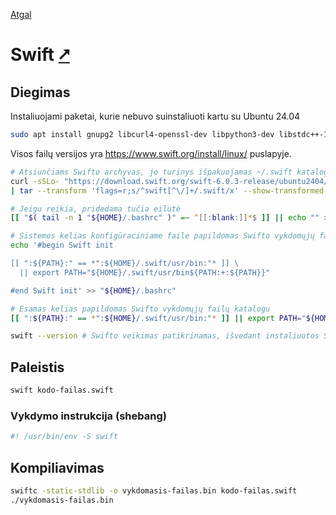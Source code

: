 [Atgal](./readme.md)

# Swift [&#x2B67;](https://www.swift.org/)

## Diegimas

Instaliuojami paketai, kurie nebuvo suinstaliuoti kartu su Ubuntu 24.04

```bash
sudo apt install gnupg2 libcurl4-openssl-dev libpython3-dev libstdc++-13-dev
```

Visos failų versijos yra <https://www.swift.org/install/linux/> puslapyje.

```bash
# Atsiunčiams Swifto archyvas, jo turinys išpakuojamas ~/.swift kataloge (pakeskite versijos numerį į jums tinkamą).
curl -sSLo- "https://download.swift.org/swift-6.0.3-release/ubuntu2404/swift-6.0.3-RELEASE/swift-6.0.3-RELEASE-ubuntu24.04.tar.gz" \
| tar --transform 'flags=r;s/^swift[^\/]+/.swift/x' --show-transformed-names -xzC "$HOME"

# Jeigu reikia, pridedama tučia eilutė
[[ "$( tail -n 1 "${HOME}/.bashrc" )" =~ ^[[:blank:]]*$ ]] || echo "" >> "${HOME}/.bashrc"

# Sistemos kelias konfigūraciniame faile papildomas Swifto vykdomųjų failų katalogu
echo '#begin Swift init

[[ ":${PATH}:" == *":${HOME}/.swift/usr/bin:"* ]] \
  || export PATH="${HOME}/.swift/usr/bin${PATH:+:${PATH}}"

#end Swift init' >> "${HOME}/.bashrc"

# Esamas kelias papildomas Swifto vykdomųjų failų katalogu
[[ ":${PATH}:" == *":${HOME}/.swift/usr/bin:"* ]] || export PATH="${HOME}/.swift/usr/bin${PATH:+:${PATH}}"

swift --version # Swifto veikimas patikrinamas, išvedant instaliuotos Swift'o versijos numerį
```

## Paleistis

```bash
swift kodo-failas.swift
```

### Vykdymo instrukcija (shebang)

```bash
#! /usr/bin/env -S swift
```

## Kompiliavimas

```bash
swiftc -static-stdlib -o vykdomasis-failas.bin kodo-failas.swift
./vykdomasis-failas.bin
```
